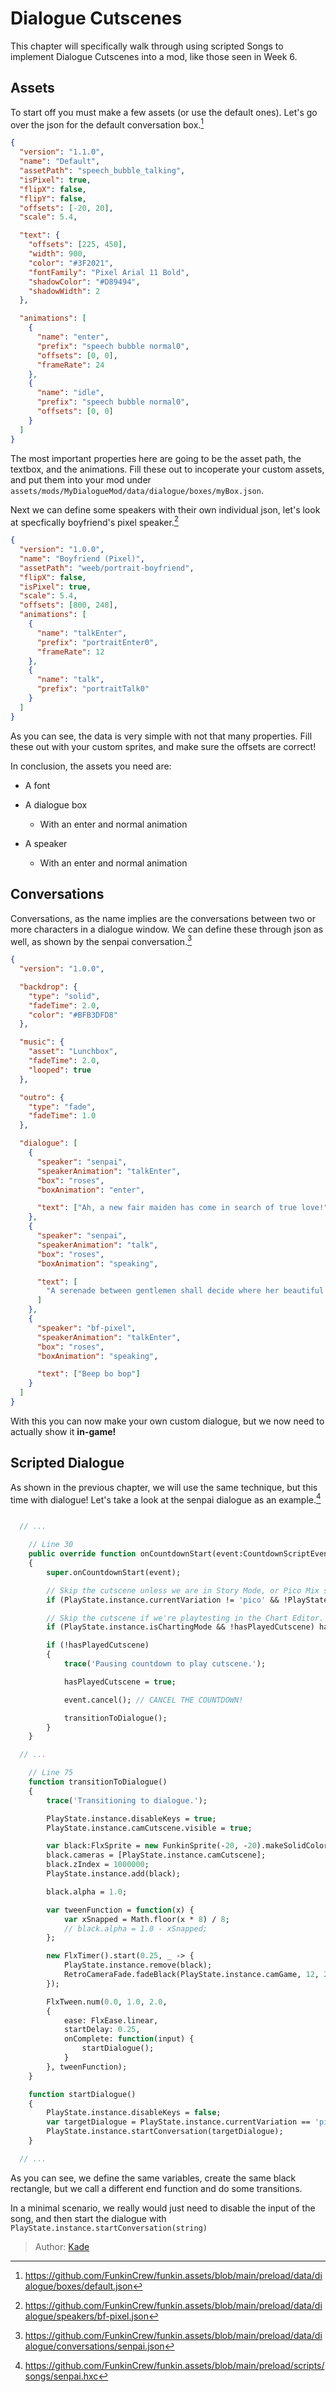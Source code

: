 [tags]: / "advanced,hscript,json,cutscene"

# Dialogue Cutscenes

This chapter will specifically walk through using scripted Songs to implement Dialogue Cutscenes into a mod, like those seen in Week 6.

## Assets

To start off you must make a few assets (or use the default ones). Let's go over the json for the default conversation box.[^defbox]

```json
{
  "version": "1.1.0",
  "name": "Default",
  "assetPath": "speech_bubble_talking",
  "isPixel": true,
  "flipX": false,
  "flipY": false,
  "offsets": [-20, 20],
  "scale": 5.4,

  "text": {
    "offsets": [225, 450],
    "width": 900,
    "color": "#3F2021",
    "fontFamily": "Pixel Arial 11 Bold",
    "shadowColor": "#D89494",
    "shadowWidth": 2
  },

  "animations": [
    {
      "name": "enter",
      "prefix": "speech bubble normal0",
      "offsets": [0, 0],
      "frameRate": 24
    },
    {
      "name": "idle",
      "prefix": "speech bubble normal0",
      "offsets": [0, 0]
    }
  ]
}
```

The most important properties here are going to be the asset path, the textbox, and the animations. Fill these out to incoperate your custom assets, and put them into your mod under `assets/mods/MyDialogueMod/data/dialogue/boxes/myBox.json`.

Next we can define some speakers with their own individual json, let's look at specfically boyfriend's pixel speaker.[^bfspeaker]
```json
{
  "version": "1.0.0",
  "name": "Boyfriend (Pixel)",
  "assetPath": "weeb/portrait-boyfriend",
  "flipX": false,
  "isPixel": true,
  "scale": 5.4,
  "offsets": [800, 248],
  "animations": [
    {
      "name": "talkEnter",
      "prefix": "portraitEnter0",
      "frameRate": 12
    },
    {
      "name": "talk",
      "prefix": "portraitTalk0"
    }
  ]
}
```

As you can see, the data is very simple with not that many properties. Fill these out with your custom sprites, and make sure the offsets are correct!

In conclusion, the assets you need are:

- A font

- A dialogue box

    - With an enter and normal animation

- A speaker

    - With an enter and normal animation
## Conversations

Conversations, as the name implies are the conversations between two or more characters in a dialogue window. We can define these through json as well, as shown by the senpai conversation.[^senpaiconv]

```json
{
  "version": "1.0.0",

  "backdrop": {
    "type": "solid",
    "fadeTime": 2.0,
    "color": "#BFB3DFD8"
  },

  "music": {
    "asset": "Lunchbox",
    "fadeTime": 2.0,
    "looped": true
  },

  "outro": {
    "type": "fade",
    "fadeTime": 1.0
  },

  "dialogue": [
    {
      "speaker": "senpai",
      "speakerAnimation": "talkEnter",
      "box": "roses",
      "boxAnimation": "enter",

      "text": ["Ah, a new fair maiden has come in search of true love!"]
    },
    {
      "speaker": "senpai",
      "speakerAnimation": "talk",
      "box": "roses",
      "boxAnimation": "speaking",

      "text": [
        "A serenade between gentlemen shall decide where her beautiful heart shall reside."
      ]
    },
    {
      "speaker": "bf-pixel",
      "speakerAnimation": "talkEnter",
      "box": "roses",
      "boxAnimation": "speaking",

      "text": ["Beep bo bop"]
    }
  ]
}
```

With this you can now make your own custom dialogue, but we now need to actually show it **in-game!**

## Scripted Dialogue

As shown in the previous chapter, we will use the same technique, but this time with dialogue! Let's take a look at the senpai dialogue as an example.[^senpai]

```haxe

  // ...

    // Line 30
    public override function onCountdownStart(event:CountdownScriptEvent):Void
    {
        super.onCountdownStart(event);

        // Skip the cutscene unless we are in Story Mode, or Pico Mix specifically.
        if (PlayState.instance.currentVariation != 'pico' && !PlayStatePlaylist.isStoryMode) hasPlayedCutscene = true;

        // Skip the cutscene if we're playtesting in the Chart Editor.
        if (PlayState.instance.isChartingMode && !hasPlayedCutscene) hasPlayedCutscene = true;

        if (!hasPlayedCutscene)
        {
            trace('Pausing countdown to play cutscene.');

            hasPlayedCutscene = true;

            event.cancel(); // CANCEL THE COUNTDOWN!

            transitionToDialogue();
        }
    }

  // ...

    // Line 75
    function transitionToDialogue()
    {
        trace('Transitioning to dialogue.');

        PlayState.instance.disableKeys = true;
        PlayState.instance.camCutscene.visible = true;

        var black:FlxSprite = new FunkinSprite(-20, -20).makeSolidColor(FlxG.width * 1.5, FlxG.height * 1.5, 0xFF000000);
        black.cameras = [PlayState.instance.camCutscene];
        black.zIndex = 1000000;
        PlayState.instance.add(black);

        black.alpha = 1.0;

        var tweenFunction = function(x) {
            var xSnapped = Math.floor(x * 8) / 8;
            // black.alpha = 1.0 - xSnapped;
        };

        new FlxTimer().start(0.25, _ -> {
            PlayState.instance.remove(black);
            RetroCameraFade.fadeBlack(PlayState.instance.camGame, 12, 2);
        });

        FlxTween.num(0.0, 1.0, 2.0,
        {
            ease: FlxEase.linear,
            startDelay: 0.25,
            onComplete: function(input) {
                startDialogue();
            }
        }, tweenFunction);
    }

    function startDialogue()
    {
        PlayState.instance.disableKeys = false;
        var targetDialogue = PlayState.instance.currentVariation == 'pico' ? 'senpai-pico' : 'senpai';
        PlayState.instance.startConversation(targetDialogue);
    }

  // ...

```

As you can see, we define the same variables, create the same black rectangle, but we call a different end function and do some transitions.

In a minimal scenario, we really would just need to disable the input of the song, and then start the dialogue with `PlayState.instance.startConversation(string)`

[^defbox]: <https://github.com/FunkinCrew/funkin.assets/blob/main/preload/data/dialogue/boxes/default.json>
[^bfspeaker]: <https://github.com/FunkinCrew/funkin.assets/blob/main/preload/data/dialogue/speakers/bf-pixel.json>
[^senpaiconv]: <https://github.com/FunkinCrew/funkin.assets/blob/main/preload/data/dialogue/conversations/senpai.json>
[^senpai]: <https://github.com/FunkinCrew/funkin.assets/blob/main/preload/scripts/songs/senpai.hxc>

> Author: [Kade](https://github.com/Kade-github)